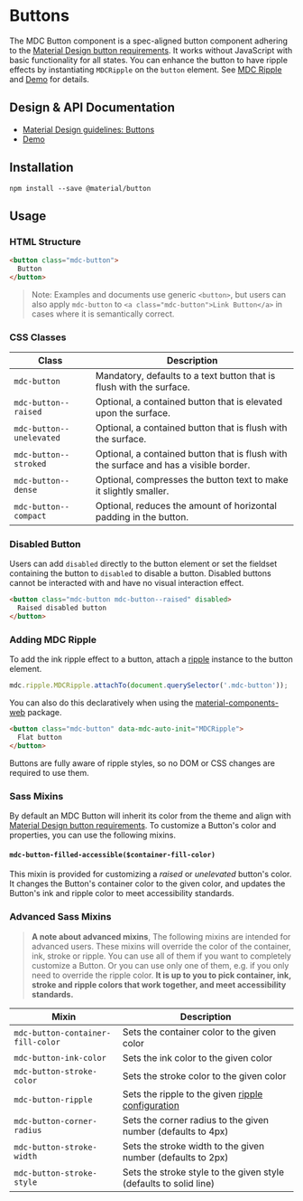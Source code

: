 <!--docs:
title: "Buttons"
layout: detail
section: components
excerpt: "Material Design-styled buttons."
iconId: button
path: /catalog/buttons/
-->

# Buttons

<!--<div class="article__asset">
  <a class="article__asset-link"
     href="https://material-components-web.appspot.com/button.html">
    <img src="{{ site.rootpath }}/images/mdc_web_screenshots/buttons.png" width="363" alt="Buttons screenshot">
  </a>
</div>-->

The MDC Button component is a spec-aligned button component adhering to the
[Material Design button requirements](https://material.io/guidelines/components/buttons.html).
It works without JavaScript with basic functionality for all states.
You can enhance the button to have ripple effects by instantiating `MDCRipple` on
the `button` element. See [MDC Ripple](https://github.com/material-components/material-components-web/tree/master/packages/mdc-ripple) and [Demo](https://material-components-web.appspot.com/button.html) for details.

## Design & API Documentation

<ul class="icon-list">
  <li class="icon-list-item icon-list-item--spec">
    <a href="https://material.io/guidelines/components/buttons.html">Material Design guidelines: Buttons</a>
  </li>
  <li class="icon-list-item icon-list-item--link">
    <a href="https://material-components-web.appspot.com/button.html">Demo</a>
  </li>
</ul>

## Installation

```
npm install --save @material/button
```

## Usage

### HTML Structure
```html
<button class="mdc-button">
  Button
</button>
```

> Note: Examples and documents use generic `<button>`, but users can also apply
`mdc-button` to `<a class="mdc-button">Link Button</a>` in cases where it is
semantically correct.

### CSS Classes

| Class                 | Description                                             |
| --------------------- | ------------------------------------------------------- |
| `mdc-button`          | Mandatory, defaults to a text button that is flush with the surface.|
| `mdc-button--raised`  | Optional, a contained button that is elevated upon the surface.   |
| `mdc-button--unelevated`  | Optional, a contained button that is flush with the surface.  |
| `mdc-button--stroked`  | Optional, a contained button that is flush with the surface and has a visible border. |
| `mdc-button--dense`   | Optional, compresses the button text to make it slightly smaller. |
| `mdc-button--compact` | Optional, reduces the amount of horizontal padding in the button. |


### Disabled Button

Users can add `disabled` directly to the button element or set the fieldset containing
the button to `disabled` to disable a button. Disabled buttons cannot be interacted
with and have no visual interaction effect.

```html
<button class="mdc-button mdc-button--raised" disabled>
  Raised disabled button
</button>
```

### Adding MDC Ripple

To add the ink ripple effect to a button, attach a [ripple](../mdc-ripple) instance to the
button element.

```js
mdc.ripple.MDCRipple.attachTo(document.querySelector('.mdc-button'));
```

You can also do this declaratively when using the [material-components-web](../material-components-web) package.

```html
<button class="mdc-button" data-mdc-auto-init="MDCRipple">
  Flat button
</button>
```

Buttons are fully aware of ripple styles, so no DOM or CSS changes are required to use them.

### Sass Mixins

By default an MDC Button will inherit its color from the theme and align with [Material Design button requirements](https://material.io/guidelines/components/buttons.html). To customize a Button's color and properties, you can use the following mixins.

#### `mdc-button-filled-accessible($container-fill-color)`

This mixin is provided for customizing a *raised* or *unelevated* button's color. It changes the Button's
container color to the given color, and updates the Button's ink and ripple color to meet accessibility standards.

### Advanced Sass Mixins

> **A note about advanced mixins**, The following mixins are intended for advanced users. These mixins will override the color of the container, ink, stroke or ripple. You can use all of them if you want to completely customize a Button. Or you can use only one of them, e.g. if you only need to override the ripple color. **It is up to you to pick container, ink, stroke and ripple colors that work together, and meet accessibility standards.**

| Mixin                 | Description                                             |
| --------------------- | ------------------------------------------------------- |
| `mdc-button-container-fill-color` | Sets the container color to the given color |
| `mdc-button-ink-color` | Sets the ink color to the given color |
| `mdc-button-stroke-color` | Sets the stroke color to the given color |
| `mdc-button-ripple` | Sets the ripple to the given [ripple configuration](https://github.com/material-components/material-components-web/blob/master/packages/mdc-ripple/README.md) |
| `mdc-button-corner-radius` | Sets the corner radius to the given number (defaults to 4px) |
| `mdc-button-stroke-width` | Sets the stroke width to the given number (defaults to 2px) |
| `mdc-button-stroke-style` | Sets the stroke style to the given style (defaults to solid line) |


